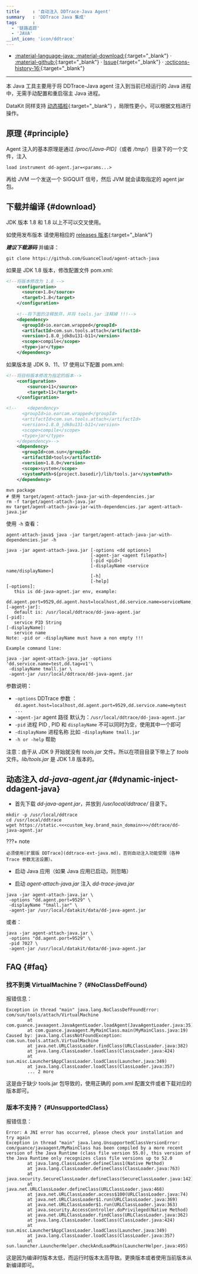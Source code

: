 ```yaml
---
title     : '自动注入 DDTrace-Java Agent'
summary   : 'DDTrace Java 集成'
tags      :
  - '链路追踪'
  - 'JAVA'
__int_icon: 'icon/ddtrace'
---
```


<!-- markdownlint-disable MD046 MD030 -->
<div class="grid cards" markdown>

-   [:material-language-java: :material-download:](https://static.<<<custom_key.brand_main_domain>>>/ddtrace/agent-attach-java.jar){:target="_blank"} ·
    [:material-github:](https://github.com/GuanceCloud/agent-attach-java){:target="_blank"} ·
    [Issue](https://github.com/GuanceCloud/agent-attach-java/issues/new){:target="_blank"} ·
    [:octicons-history-16:](https://github.com/GuanceCloud/agent-attach-java/releases){:target="_blank"}

</div>
<!-- markdownlint-enable MD046 MD030 -->

---

本 Java 工具主要用于将 DDTrace-Java agent 注入到当前已经运行的 Java 进程中，无需手动配置和重启宿主 Java 进程。

DataKit 同样支持 [动态插桩](../datakit/datakit-install/#apm-instrumentation){:target="_blank"} ，局限性更小，可以根据文档进行操作。

## 原理 {#principle}

Agent 注入的基本原理是通过 */proc/[Java-PID]*（或者 */tmp/*）目录下的一个文件，注入

``` not-set
load instrument dd-agent.jar=<params...>
```

再给 JVM 一个发送一个 SIGQUIT 信号，然后 JVM 就会读取指定的 agent jar 包。

## 下载并编译 {#download}

JDK 版本 1.8 和 1.8 以上不可以交叉使用。

如使用发布版本 请使用相应的 [releases 版本](https://github.com/GuanceCloud/agent-attach-java/releases){:target="_blank"}

***建议下载源码*** 并编译：

```shell
git clone https://github.com/GuanceCloud/agent-attach-java
```

如果是 JDK 1.8 版本，修改配置文件 pom.xml:

```xml
<!--将版本修改为 1.8 -->
    <configuration>
      <source>1.8</source>
      <target>1.8</target>
    </configuration>
    
    <!--将下面的注释放开，并将 tools.jar 注释掉 !!!-->
    <dependency>
      <groupId>io.earcam.wrapped</groupId>
      <artifactId>com.sun.tools.attach</artifactId>
      <version>1.8.0_jdk8u131-b11</version>
      <scope>compile</scope>
      <type>jar</type>
    </dependency>
```

如果版本是 JDK 9、11、17 使用以下配置 pom.xml:

```xml
<!--将目标版本修改为指定的版本-->
    <configuration>
        <source>11</source>
        <target>11</target>
    </configuration>

<!--    <dependency>
      <groupId>io.earcam.wrapped</groupId>
      <artifactId>com.sun.tools.attach</artifactId>
      <version>1.8.0_jdk8u131-b11</version>
      <scope>compile</scope>
      <type>jar</type>
    </dependency>-->
    <dependency>
      <groupId>com.sun</groupId>
      <artifactId>tools</artifactId>
      <version>1.8.0</version>
      <scope>system</scope>
      <systemPath>${project.basedir}/lib/tools.jar</systemPath>
    </dependency>
```

```shell
mvn package
# 使用 target/agent-attach-java-jar-with-dependencies.jar
rm -f target/agent-attach-java.jar
mv target/agent-attach-java-jar-with-dependencies.jar agent-attach-java.jar
```

使用 `-h` 查看：

``` shell
agent-attach-java$ java -jar target/agent-attach-java-jar-with-dependencies.jar -h

java -jar agent-attach-java.jar [-options <dd options>]
                                [-agent-jar <agent filepath>]
                                [-pid <pid>]
                                [-displayName <service name/displayName>]
                                [-h]
                                [-help]
[-options]:
   this is dd-java-agnet.jar env, example:
       dd.agent.port=9529,dd.agent.host=localhost,dd.service.name=serviceName,...
[-agent-jar]:
   default is: /usr/local/ddtrace/dd-java-agent.jar
[-pid]:
   service PID String
[-displayName]:
   service name
Note: -pid or -displayName must have a non empty !!!

Example command line:

java -jar agent-attach-java.jar -options 'dd.service.name=test,dd.tag=v1'\
 -displayName tmall.jar \
 -agent-jar /usr/local/ddtrace/dd-java-agent.jar
```

参数说明：

- `-options` DDTrace 参数 ：`dd.agent.host=localhost,dd.agent.port=9529,dd.service.name=mytest ...`
- `-agent-jar` agent 路径 默认为：`/usr/local/ddtrace/dd-java-agent.jar`
- `-pid` 进程 PID , PID 和 `displayName` 不可以同时为空，使用其中一个即可
- `-displayName` 进程名称 比如 `-displayName tmall.jar`
- `-h or -help` 帮助

注意：由于从 JDK 9 开始就没有 *tools.jar* 文件。所以在项目目录下带上了 *tools* 文件。*lib/tools.jar* 是 JDK 1.8 版本的。

## 动态注入 *dd-java-agent.jar* {#dynamic-inject-ddagent-java}

- 首先下载 *dd-java-agent.jar*，并放到 */usr/local/ddtrace/* 目录下。

```shell
mkdir -p /usr/local/ddtrace
cd /usr/local/ddtrace
wget https://static.<<<custom_key.brand_main_domain>>>/ddtrace/dd-java-agent.jar
```

<!-- markdownlint-disable MD046 -->
???+ note

    必须使用[扩展版 DDTrace](ddtrace-ext-java.md)，否则自动注入功能受限（各种 Trace 参数无法设置）。
<!-- markdownlint-enable -->

- 启动 Java 应用（如果 Java 应用已启动，则忽略）

- 启动 *agent-attach-java.jar* 注入 *dd-trace-java.jar*

```shell
java -jar agent-attach-java.jar \
 -options "dd.agent.port=9529" \
 -displayName "tmall.jar" \
 -agent-jar /usr/local/datakit/data/dd-java-agent.jar
```

或者：

```shell
java -jar agent-attach-java.jar \
 -options "dd.agent.port=9529" \
 -pid 7027 \
 -agent-jar /usr/local/datakit/data/dd-java-agent.jar
```

## FAQ {#faq}

<!-- markdownlint-disable MD013 -->
### 找不到类 VirtualMachine？ {#NoClassDefFound}
<!-- markdownlint-enable -->

报错信息：

```text
Exception in thread "main" java.lang.NoClassDefFoundError: com/sun/tools/attach/VirtualMachine
        at com.guance.javaagent.JavaAgentLoader.loadAgent(JavaAgentLoader.java:35)
        at com.guance.javaagent.MyMainClass.main(MyMainClass.java:19)
Caused by: java.lang.ClassNotFoundException: com.sun.tools.attach.VirtualMachine
        at java.net.URLClassLoader.findClass(URLClassLoader.java:382)
        at java.lang.ClassLoader.loadClass(ClassLoader.java:424)
        at sun.misc.Launcher$AppClassLoader.loadClass(Launcher.java:349)
        at java.lang.ClassLoader.loadClass(ClassLoader.java:357)
        ... 2 more
```

这是由于缺少 tools.jar 包导致的，使用正确的 pom.xml 配置文件或者下载对应的版本即可。


<!-- markdownlint-disable MD013 -->
### 版本不支持？ {#UnsupportedClass}
<!-- markdownlint-enable -->

报错信息：

```text
Error: A JNI error has occurred, please check your installation and try again
Exception in thread "main" java.lang.UnsupportedClassVersionError: com/guance/javaagent/MyMainClass has been compiled by a more recent version of the Java Runtime (class file version 55.0), this version of the Java Runtime only recognizes class file versions up to 52.0
        at java.lang.ClassLoader.defineClass1(Native Method)
        at java.lang.ClassLoader.defineClass(ClassLoader.java:763)
        at java.security.SecureClassLoader.defineClass(SecureClassLoader.java:142)
        at java.net.URLClassLoader.defineClass(URLClassLoader.java:468)
        at java.net.URLClassLoader.access$100(URLClassLoader.java:74)
        at java.net.URLClassLoader$1.run(URLClassLoader.java:369)
        at java.net.URLClassLoader$1.run(URLClassLoader.java:363)
        at java.security.AccessController.doPrivileged(Native Method)
        at java.net.URLClassLoader.findClass(URLClassLoader.java:362)
        at java.lang.ClassLoader.loadClass(ClassLoader.java:424)
        at sun.misc.Launcher$AppClassLoader.loadClass(Launcher.java:349)
        at java.lang.ClassLoader.loadClass(ClassLoader.java:357)
        at sun.launcher.LauncherHelper.checkAndLoadMain(LauncherHelper.java:495)
```

这是因为编译时版本太低，而运行时版本太高导致。更换版本或者使用当前版本从新编译即可。
